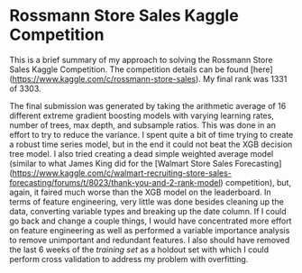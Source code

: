 # Rossmann Store Sales Kaggle Competition
This is a brief summary of my approach to solving the Rossmann Store Sales Kaggle Competition. The competition details can be found [here] (https://www.kaggle.com/c/rossmann-store-sales). My final rank was 1331 of 3303.

The final submission was generated by taking the arithmetic average of 16 different extreme gradient boosting models with varying learning rates, number of trees, max depth, and subsample ratios. This was done in an effort to try to reduce the variance. I spent quite a bit of time trying to create a robust time series model, but in the end it could not beat the XGB decision tree model. I also tried creating a dead simple weighted average model (similar to what James King did for the [Walmart Store Sales Forecasting] (https://www.kaggle.com/c/walmart-recruiting-store-sales-forecasting/forums/t/8023/thank-you-and-2-rank-model) competition), but, again, it faired much worse than the XGB model on the leaderboard. In terms of feature engineering, very little was done besides cleaning up the data, converting variable types and breaking up the date column.  If I could go back and change a couple things, I would have concentrated more effort on feature engineering as well as performed a variable importance analysis to remove unimportant and redundant features. I also should have removed the last 6 weeks of the *training set* as a holdout set with which I could perform cross validation to address my problem with overfitting.
